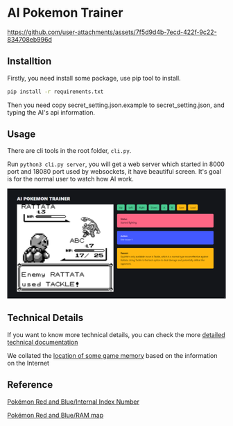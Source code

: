 # AI Pokemon Trainer

https://github.com/user-attachments/assets/7f5d9d4b-7ecd-422f-9c22-834708eb996d

## Installtion

Firstly, you need install some package, use pip tool to install.

```bash
pip install -r requirements.txt
```

Then you need copy secret_setting.json.example to secret_setting.json, and typing the AI's api information.

## Usage

There are cli tools in the root folder, `cli.py`.

Run `python3 cli.py server`, you will get a web server which started in 8000 port and 18080 port used by websockets, it have beautiful screen. It's goal is for the normal user to watch how AI work.

![](./docs/img.png)

## Technical Details

If you want to know more technical details, you can check the more [detailed technical documentation](https://github.com/siw028/AI-Pokemon-Trainer/blob/main/docs/running_process.md)

We collated the [location of some game memory](https://github.com/siw028/AI-Pokemon-Trainer/blob/main/docs/memory_address.md) based on the information on the Internet

## Reference

[Pokémon Red and Blue/Internal Index Number](https://tcrf.net/Pok%C3%A9mon_Red_and_Blue/Internal_Index_Number)

[Pokémon Red and Blue/RAM map](https://datacrystal.tcrf.net/wiki/Pok%C3%A9mon_Red_and_Blue/RAM_map)
